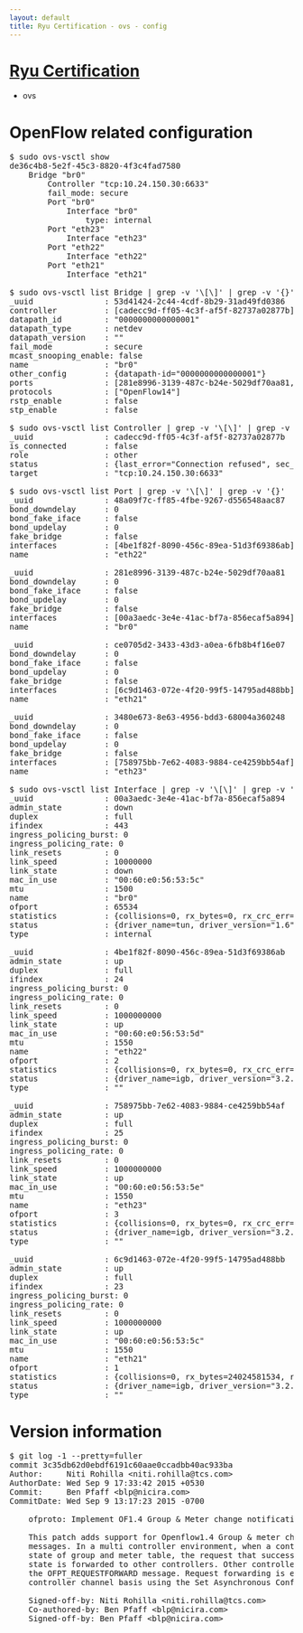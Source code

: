 ```yaml
---
layout: default
title: Ryu Certification - ovs - config
---
```

# [Ryu Certification](http://osrg.github.io/ryu/certification.html)
* ovs 

# OpenFlow related configuration
<pre>
$ sudo ovs-vsctl show
de36c4b8-5e2f-45c3-8820-4f3c4fad7580
    Bridge "br0"
        Controller "tcp:10.24.150.30:6633"
        fail_mode: secure
        Port "br0"
            Interface "br0"
                type: internal
        Port "eth23"
            Interface "eth23"
        Port "eth22"
            Interface "eth22"
        Port "eth21"
            Interface "eth21"

$ sudo ovs-vsctl list Bridge | grep -v '\[\]' | grep -v '{}'
_uuid               : 53d41424-2c44-4cdf-8b29-31ad49fd0386
controller          : [cadecc9d-ff05-4c3f-af5f-82737a02877b]
datapath_id         : "0000000000000001"
datapath_type       : netdev
datapath_version    : "<built-in>"
fail_mode           : secure
mcast_snooping_enable: false
name                : "br0"
other_config        : {datapath-id="0000000000000001"}
ports               : [281e8996-3139-487c-b24e-5029df70aa81, 3480e673-8e63-4956-bdd3-68004a360248, 48a09f7c-ff85-4fbe-9267-d556548aac87, ce0705d2-3433-43d3-a0ea-6fb8b4f16e07]
protocols           : ["OpenFlow14"]
rstp_enable         : false
stp_enable          : false

$ sudo ovs-vsctl list Controller | grep -v '\[\]' | grep -v '{}'
_uuid               : cadecc9d-ff05-4c3f-af5f-82737a02877b
is_connected        : false
role                : other
status              : {last_error="Connection refused", sec_since_disconnect="3", state=BACKOFF}
target              : "tcp:10.24.150.30:6633"

$ sudo ovs-vsctl list Port | grep -v '\[\]' | grep -v '{}'
_uuid               : 48a09f7c-ff85-4fbe-9267-d556548aac87
bond_downdelay      : 0
bond_fake_iface     : false
bond_updelay        : 0
fake_bridge         : false
interfaces          : [4be1f82f-8090-456c-89ea-51d3f69386ab]
name                : "eth22"

_uuid               : 281e8996-3139-487c-b24e-5029df70aa81
bond_downdelay      : 0
bond_fake_iface     : false
bond_updelay        : 0
fake_bridge         : false
interfaces          : [00a3aedc-3e4e-41ac-bf7a-856ecaf5a894]
name                : "br0"

_uuid               : ce0705d2-3433-43d3-a0ea-6fb8b4f16e07
bond_downdelay      : 0
bond_fake_iface     : false
bond_updelay        : 0
fake_bridge         : false
interfaces          : [6c9d1463-072e-4f20-99f5-14795ad488bb]
name                : "eth21"

_uuid               : 3480e673-8e63-4956-bdd3-68004a360248
bond_downdelay      : 0
bond_fake_iface     : false
bond_updelay        : 0
fake_bridge         : false
interfaces          : [758975bb-7e62-4083-9884-ce4259bb54af]
name                : "eth23"

$ sudo ovs-vsctl list Interface | grep -v '\[\]' | grep -v '{}'
_uuid               : 00a3aedc-3e4e-41ac-bf7a-856ecaf5a894
admin_state         : down
duplex              : full
ifindex             : 443
ingress_policing_burst: 0
ingress_policing_rate: 0
link_resets         : 0
link_speed          : 10000000
link_state          : down
mac_in_use          : "00:60:e0:56:53:5c"
mtu                 : 1500
name                : "br0"
ofport              : 65534
statistics          : {collisions=0, rx_bytes=0, rx_crc_err=0, rx_dropped=0, rx_errors=0, rx_frame_err=0, rx_over_err=0, rx_packets=0, tx_bytes=0, tx_dropped=0, tx_errors=0, tx_packets=0}
status              : {driver_name=tun, driver_version="1.6", firmware_version="N/A"}
type                : internal

_uuid               : 4be1f82f-8090-456c-89ea-51d3f69386ab
admin_state         : up
duplex              : full
ifindex             : 24
ingress_policing_burst: 0
ingress_policing_rate: 0
link_resets         : 0
link_speed          : 1000000000
link_state          : up
mac_in_use          : "00:60:e0:56:53:5d"
mtu                 : 1550
name                : "eth22"
ofport              : 2
statistics          : {collisions=0, rx_bytes=0, rx_crc_err=0, rx_dropped=0, rx_errors=0, rx_frame_err=0, rx_over_err=0, rx_packets=0, tx_bytes=18089315792, tx_dropped=0, tx_errors=0, tx_packets=12064077}
status              : {driver_name=igb, driver_version="3.2.10-k", firmware_version="2.10-9"}
type                : ""

_uuid               : 758975bb-7e62-4083-9884-ce4259bb54af
admin_state         : up
duplex              : full
ifindex             : 25
ingress_policing_burst: 0
ingress_policing_rate: 0
link_resets         : 0
link_speed          : 1000000000
link_state          : up
mac_in_use          : "00:60:e0:56:53:5e"
mtu                 : 1550
name                : "eth23"
ofport              : 3
statistics          : {collisions=0, rx_bytes=0, rx_crc_err=0, rx_dropped=0, rx_errors=0, rx_frame_err=0, rx_over_err=0, rx_packets=0, tx_bytes=1176922500, tx_dropped=0, tx_errors=0, tx_packets=784615}
status              : {driver_name=igb, driver_version="3.2.10-k", firmware_version="2.10-9"}
type                : ""

_uuid               : 6c9d1463-072e-4f20-99f5-14795ad488bb
admin_state         : up
duplex              : full
ifindex             : 23
ingress_policing_burst: 0
ingress_policing_rate: 0
link_resets         : 0
link_speed          : 1000000000
link_state          : up
mac_in_use          : "00:60:e0:56:53:5c"
mtu                 : 1550
name                : "eth21"
ofport              : 1
statistics          : {collisions=0, rx_bytes=24024581534, rx_crc_err=0, rx_dropped=0, rx_errors=0, rx_frame_err=0, rx_over_err=0, rx_packets=16026376, tx_bytes=0, tx_dropped=0, tx_errors=0, tx_packets=0}
status              : {driver_name=igb, driver_version="3.2.10-k", firmware_version="2.10-9"}
type                : ""
</pre>

# Version information
<pre>
$ git log -1 --pretty=fuller
commit 3c35db62d0ebdf6191c60aae0ccadbb40ac933ba
Author:     Niti Rohilla &lt;niti.rohilla@tcs.com&gt;
AuthorDate: Wed Sep 9 17:33:42 2015 +0530
Commit:     Ben Pfaff &lt;blp@nicira.com&gt;
CommitDate: Wed Sep 9 13:17:23 2015 -0700

    ofproto: Implement OF1.4 Group &amp; Meter change notification messages
    
    This patch adds support for Openflow1.4 Group &amp; meter change notification
    messages. In a multi controller environment, when a controller modifies the
    state of group and meter table, the request that successfully modifies this
    state is forwarded to other controllers. Other controllers are informed with
    the OFPT_REQUESTFORWARD message. Request forwarding is enabled on a per
    controller channel basis using the Set Asynchronous Configuration Message.
    
    Signed-off-by: Niti Rohilla &lt;niti.rohilla@tcs.com&gt;
    Co-authored-by: Ben Pfaff &lt;blp@nicira.com&gt;
    Signed-off-by: Ben Pfaff &lt;blp@nicira.com&gt;
</pre>
